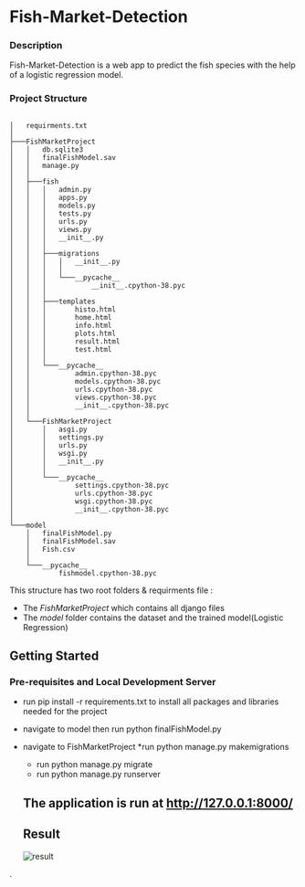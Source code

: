 # Fish-Market-Detection 

### Description
Fish-Market-Detection is a web app to predict the fish species
with the help of a logistic regression model.

### Project Structure
```

│   requirments.txt
│
├───FishMarketProject
│   │   db.sqlite3
│   │   finalFishModel.sav
│   │   manage.py
│   │
│   ├───fish
│   │   │   admin.py
│   │   │   apps.py
│   │   │   models.py
│   │   │   tests.py
│   │   │   urls.py
│   │   │   views.py
│   │   │   __init__.py
│   │   │
│   │   ├───migrations
│   │   │   │   __init__.py
│   │   │   │
│   │   │   └───__pycache__
│   │   │           __init__.cpython-38.pyc
│   │   │
│   │   ├───templates
│   │   │       histo.html
│   │   │       home.html
│   │   │       info.html
│   │   │       plots.html
│   │   │       result.html
│   │   │       test.html
│   │   │
│   │   └───__pycache__
│   │           admin.cpython-38.pyc
│   │           models.cpython-38.pyc
│   │           urls.cpython-38.pyc
│   │           views.cpython-38.pyc
│   │           __init__.cpython-38.pyc
│   │
│   └───FishMarketProject
│       │   asgi.py
│       │   settings.py
│       │   urls.py
│       │   wsgi.py
│       │   __init__.py
│       │
│       └───__pycache__
│               settings.cpython-38.pyc
│               urls.cpython-38.pyc
│               wsgi.cpython-38.pyc
│               __init__.cpython-38.pyc
│
└───model
    │   finalFishModel.py
    │   finalFishModel.sav
    │   Fish.csv
    │
    └───__pycache__
            fishmodel.cpython-38.pyc
```


    
This structure has two root folders & requirments file :
* The *FishMarketProject* which contains all django files
* The *model* folder contains the dataset and the trained model(Logistic Regression)

## Getting Started
### Pre-requisites and Local Development Server
* run pip install -r requirements.txt to install all packages and libraries needed for the project 
* navigate to model then run python finalFishModel.py 
* navigate to FishMarketProject 
     *run python manage.py makemigrations 
     * run python manage.py migrate 
     * run python manage.py runserver 
  
  ## The application is run at http://127.0.0.1:8000/
  
  ## Result 
  ![result](https://user-images.githubusercontent.com/41721894/104440796-766bcc00-559b-11eb-8c0c-08d5aa5acfec.gif)


.
